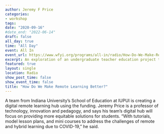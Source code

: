 ```yaml
---
author: Jeremy F Price
categories:
- workshop
tags:
date: "2020-09-16"
#date_end: "2022-06-14"
draft: false
all_day: true
time: "All Day"
event: All In
event_url: https://www.wfyi.org/programs/all-in/radio/How-Do-We-Make-Remote-Learning-Better
excerpt: An exploration of an undergraduate teacher education project that cultivates an understanding of place, privilege, power, history, culture, and environment with technology.
featured: true
layout: single
location: Radio
show_post_time: false
show_event_time: false
title: "How Do We Make Remote Learning Better?"
---
```


A team from Indiana University’s School of Education at IUPUI is creating a digital remote learning hub using the funding. Jeremy Price is a professor of technology, innovation and pedagogy, and says his team’s digital hub will focus on providing more equitable solutions for students. “With tutorials, model lesson plans, and mini courses to address the challenges of remote and hybrid learning due to COVID-19,” he said.
